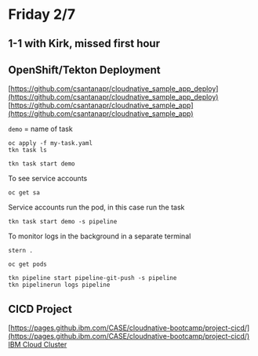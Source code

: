 # Friday 2/7

## 1-1 with Kirk, missed first hour

## OpenShift/Tekton Deployment

[https://github.com/csantanapr/cloudnative_sample_app_deploy](https://github.com/csantanapr/cloudnative_sample_app_deploy)
[https://github.com/csantanapr/cloudnative_sample_app](https://github.com/csantanapr/cloudnative_sample_app)

`demo` = name of task

	oc apply -f my-task.yaml
	tkn task ls
	
	tkn task start demo

To see service accounts

	oc get sa

Service accounts run the pod, in this case run the task

	tkn task start demo -s pipeline

To monitor logs in the background in a separate terminal

	stern .

[//]: #(break)

	oc get pods

	tkn pipeline start pipeline-git-push -s pipeline
	tkn pipelinerun logs pipeline

## CICD Project
[https://pages.github.ibm.com/CASE/cloudnative-bootcamp/project-cicd/](https://pages.github.ibm.com/CASE/cloudnative-bootcamp/project-cicd/)
[IBM Cloud Cluster](https://cloud.ibm.com/kubernetes/clusters/bopdvafd0rnhhaa0b4dg/overview?region=us-south&resourceGroup=c9e1d3f5c2e4430294b10f0bce0159f1)
